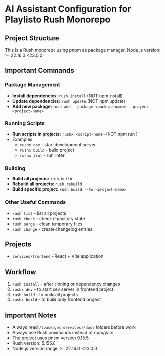 # AI Assistant Configuration for Playlisto Rush Monorepo

## Project Structure
This is a Rush monorepo using pnpm as package manager. Node.js version: >=22.16.0 <23.0.0

## Important Commands

### Package Management
- **Install dependencies:** `rush install` (NOT npm install)
- **Update dependencies:** `rush update` (NOT npm update)
- **Add new package:** `rush add --package <package-name> --project <project-name>`

### Running Scripts
- **Run scripts in projects:** `rushx <script-name>` (NOT npm run <script-name>)
- Examples:
  - `rushx dev` - start development server
  - `rushx build` - build project
  - `rushx lint` - run linter

### Building
- **Build all projects:** `rush build`
- **Rebuild all projects:** `rush rebuild`
- **Build specific project:** `rush build --to <project-name>`

### Other Useful Commands
- `rush list` - list all projects
- `rush check` - check repository state
- `rush purge` - clean temporary files
- `rush change` - create changelog entries

## Projects
- `services/frontend` - React + Vite application

## Workflow
1. `rush install` - after cloning or dependency changes
2. `rushx dev` - to start dev server in frontend project
3. `rush build` - to build all projects
4. `rushx build` - to build only frontend project

## Important Notes
- Always read `/(packages|services)/docs` folders before work
- Always use Rush commands instead of npm/yarn
- The project uses pnpm version 9.15.5
- Rush version: 5.155.0
- Node.js version range: >=22.16.0 <23.0.0 
